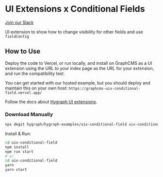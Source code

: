 # UI Extensions x Conditional Fields

[Join our Slack](https://slack.graphcms.com)

UI extension to show how to change visibility for other fields and use `fieldConfig`

## How to Use

Deploy the code to Vercel, or run locally, and install on GraphCMS as a UI extension using the URL to your index page as the URL for your extension, and run the compatibility test.

You can get started with our hosted example, but you should deploy and maintain this on your own host: `https://graphcms-uix-conditional-field.vercel.app/`

Follow the docs about [Hygraph UI extensions](https://hygraph.com/docs/ui-extensions).

### Download Manually

```bash
npx degit hygraph/hygraph-examples/uix-conditional-field uix-conditional-field
```

Install & Run:

```bash
cd uix-conditional-field
npm install
npm run start
# or
cd uix-conditional-field
yarn
yarn start
```
